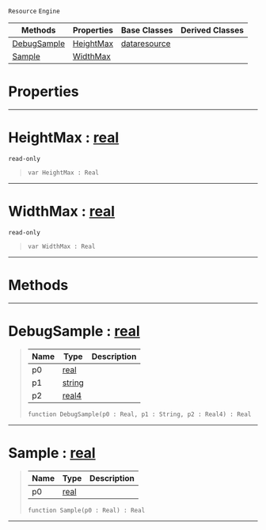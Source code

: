  `Resource` `Engine`



|Methods|Properties|Base Classes|Derived Classes|
|---|---|---|---|
|[ DebugSample](https://github.com/PlasmaEngine/PlasmaDocs/tree/master/docs/C%2B%2B/code_reference/class_reference/samplecurve.markdown#debugsample-plasma-engine)|[ HeightMax](https://github.com/PlasmaEngine/PlasmaDocs/tree/master/docs/C%2B%2B/code_reference/class_reference/samplecurve.markdown#heightmax-plasma-engine-do)|[dataresource](https://github.com/PlasmaEngine/PlasmaDocs/tree/master/docs/C%2B%2B/code_reference/class_reference/dataresource.markdown)| |
|[ Sample](https://github.com/PlasmaEngine/PlasmaDocs/tree/master/docs/C%2B%2B/code_reference/class_reference/samplecurve.markdown#sample-plasma-engine-docum)|[ WidthMax](https://github.com/PlasmaEngine/PlasmaDocs/tree/master/docs/C%2B%2B/code_reference/class_reference/samplecurve.markdown#widthmax-plasma-engine-doc)| | |


 #  Properties


---  
 #  HeightMax : [real](https://github.com/PlasmaEngine/PlasmaDocs/tree/master/docs/C%2B%2B/code_reference/lightning_base_types/real.markdown)

 `read-only`

> 
> ``` lang=cpp, name=Lightning
> var HeightMax : Real


---  
 #  WidthMax : [real](https://github.com/PlasmaEngine/PlasmaDocs/tree/master/docs/C%2B%2B/code_reference/lightning_base_types/real.markdown)

 `read-only`

> 
> ``` lang=cpp, name=Lightning
> var WidthMax : Real


---  
 #  Methods


---  
 #  DebugSample : [real](https://github.com/PlasmaEngine/PlasmaDocs/tree/master/docs/C%2B%2B/code_reference/lightning_base_types/real.markdown)

> 
> |Name|Type|Description|
> |---|---|---|
> |p0|[real](https://github.com/PlasmaEngine/PlasmaDocs/tree/master/docs/C%2B%2B/code_reference/lightning_base_types/real.markdown)| |
> |p1|[string](https://github.com/PlasmaEngine/PlasmaDocs/tree/master/docs/C%2B%2B/code_reference/lightning_base_types/string.markdown)| |
> |p2|[real4](https://github.com/PlasmaEngine/PlasmaDocs/tree/master/docs/C%2B%2B/code_reference/lightning_base_types/real4.markdown)| |
> ``` lang=cpp, name=Lightning
> function DebugSample(p0 : Real, p1 : String, p2 : Real4) : Real
> ``` 


---  
 #  Sample : [real](https://github.com/PlasmaEngine/PlasmaDocs/tree/master/docs/C%2B%2B/code_reference/lightning_base_types/real.markdown)

> 
> |Name|Type|Description|
> |---|---|---|
> |p0|[real](https://github.com/PlasmaEngine/PlasmaDocs/tree/master/docs/C%2B%2B/code_reference/lightning_base_types/real.markdown)| |
> ``` lang=cpp, name=Lightning
> function Sample(p0 : Real) : Real
> ``` 


---  
 

 